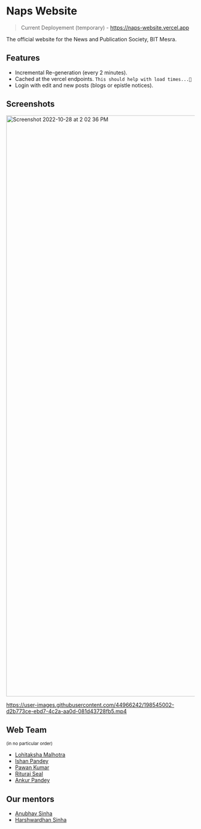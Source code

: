# Naps Website

> Current Deployement (temporary) - https://naps-website.vercel.app

The official website for the News and Publication Society, BIT Mesra.

## Features

- Incremental Re-generation (every 2 minutes).
- Cached at the vercel endpoints. `This should help with load times...🫠 `
- Login with edit and new posts (blogs or epistle notices).

## Screenshots

<img width="1552" alt="Screenshot 2022-10-28 at 2 02 36 PM" src="https://user-images.githubusercontent.com/44966242/198542523-6df50abd-5c3d-4c9a-ba80-1a2eeb7950b0.png">

https://user-images.githubusercontent.com/44966242/198545002-d2b773ce-ebd7-4c2a-aa0d-081d43728fb5.mp4

## Web Team
<sup>(in no particular order)</sup>

- [Lohitaksha Malhotra](https://lohitaksha.com)
- [Ishan Pandey](https://ishanpandey703.netlify.app)
- [Pawan Kumar](https://www.linkedin.com/in/pawan-kumar-2122bb214/)
- [Rituraj Seal](https://www.linkedin.com/in/rituraj-seal-48a8031bb/)
- [Ankur Pandey](https://www.linkedin.com/in/ankur-pandey07/)

## Our mentors

- [Anubhav Sinha](https://www.linkedin.com/in/sinhaanubhav79/)
- [Harshwardhan Sinha](https://www.instagram.com/harsh27vardhana/)
